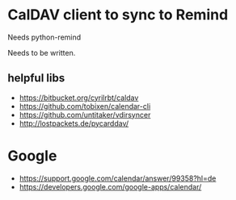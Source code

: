 # CalDAV client to sync to Remind

Needs python-remind

Needs to be written.

## helpful libs

- https://bitbucket.org/cyrilrbt/caldav
- https://github.com/tobixen/calendar-cli
- https://github.com/untitaker/vdirsyncer
- http://lostpackets.de/pycarddav/

# Google

- https://support.google.com/calendar/answer/99358?hl=de
- https://developers.google.com/google-apps/calendar/
